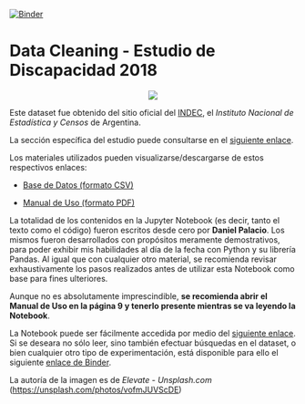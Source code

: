 [![Binder](https://mybinder.org/badge_logo.svg)](https://mybinder.org/v2/gh/palaciodaniel/data_cleaning_estudio_discapacidad_2018/main?filepath=proyecto_data_cleaning_estudio_discapacidad_2018.ipynb)

# Data Cleaning - Estudio de Discapacidad 2018

<p align="center"> 
<img src="https://images.unsplash.com/photo-1569937703691-0f9b8cf21a25?ixlib=rb-1.2.1&ixid=MXwxMjA3fDB8MHxwaG90by1wYWdlfHx8fGVufDB8fHw%3D&auto=format&fit=crop&w=750&q=80">
</p>

Este dataset fue obtenido del sitio oficial del [INDEC](https://www.indec.gob.ar/), el *Instituto Nacional de Estadística y Censos* de Argentina.

La sección específica del estudio puede consultarse en el [siguiente enlace](https://www.indec.gob.ar/indec/web/Institucional-Indec-BasesDeDatos-7).

Los materiales utilizados pueden visualizarse/descargarse de estos respectivos enlaces:

- [Base de Datos (formato CSV)](https://www.indec.gob.ar/ftp/cuadros/menusuperior/enpd/base_estudio_discapacidad_2018.zip)

- [Manual de Uso (formato PDF)](https://www.indec.gob.ar/ftp/cuadros/menusuperior/enpd/estudio_discapacidad_manual_base_datos_usuario.pdf)

La totalidad de los contenidos en la Jupyter Notebook (es decir, tanto el texto como el código) fueron escritos desde cero por **Daniel Palacio**. Los mismos fueron desarrollados con propósitos meramente demostrativos, para poder exhibir mis habilidades al día de la fecha con Python y su librería Pandas. Al igual que con cualquier otro material, se recomienda revisar exhaustivamente los pasos realizados antes de utilizar esta Notebook como base para fines ulteriores.

Aunque no es absolutamente imprescindible, **se recomienda abrir el Manual de Uso en la página 9 y tenerlo presente mientras se va leyendo la Notebook**.

La Notebook puede ser fácilmente accedida por medio del [siguiente enlace](https://nbviewer.jupyter.org/github/palaciodaniel/data_cleaning_estudio_discapacidad_2018/blob/main/proyecto_data_cleaning_estudio_discapacidad_2018.ipynb). Si se deseara no sólo leer, sino también efectuar búsquedas en el dataset, o bien cualquier otro tipo de experimentación, está disponible para ello el siguiente [enlace de Binder](https://mybinder.org/v2/gh/palaciodaniel/data_cleaning_estudio_discapacidad_2018/main?filepath=proyecto_data_cleaning_estudio_discapacidad_2018.ipynb).

La autoría de la imagen es de *Elevate* - *Unsplash.com* (https://unsplash.com/photos/vofmJUVScDE)
